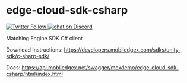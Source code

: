 # edge-cloud-sdk-csharp

<a href="https://twitter.com/intent/follow?screen_name=mobiledgex">
<img alt="Twitter Follow" src="https://img.shields.io/twitter/follow/mobiledgex?style=social">
</a>
 <a href="https://discord.gg/k22WcfMFZ3">
<img src="https://img.shields.io/discord/779074183551385620?logo=discord" alt="chat on Discord">
</a>

Matching Engine SDK C# client


Download Instructions: https://developers.mobiledgex.com/sdks/unity-sdk/c-sharp-sdk/

Docs: https://api.mobiledgex.net/swagger/mexdemo/edge-cloud-sdk-csharp/html/index.html
